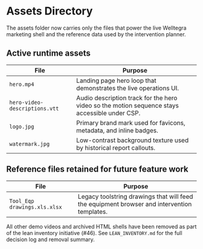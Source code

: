 # Assets Directory

The assets folder now carries only the files that power the live Welltegra marketing shell and the reference data used by the intervention planner.

## Active runtime assets

| File | Purpose |
| --- | --- |
| `hero.mp4` | Landing page hero loop that demonstrates the live operations UI. |
| `hero-video-descriptions.vtt` | Audio description track for the hero video so the motion sequence stays accessible under CSP. |
| `logo.jpg` | Primary brand mark used for favicons, metadata, and inline badges. |
| `watermark.jpg` | Low-contrast background texture used by historical report callouts. |

## Reference files retained for future feature work

| File | Purpose |
| --- | --- |
| `Tool_Eqp drawings.xls.xlsx` | Legacy toolstring drawings that will feed the equipment browser and intervention templates. |

All other demo videos and archived HTML shells have been removed as part of the lean inventory initiative (#46). See `LEAN_INVENTORY.md` for the full decision log and removal summary.
